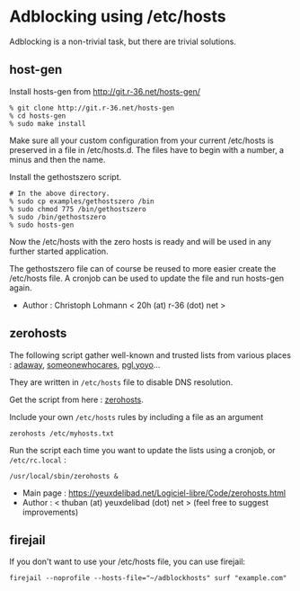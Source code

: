 Adblocking using /etc/hosts
===========================

Adblocking is a non-trivial task, but there are trivial solutions.

host-gen
--------

Install hosts-gen from <http://git.r-36.net/hosts-gen/>

	% git clone http://git.r-36.net/hosts-gen
	% cd hosts-gen
	% sudo make install

Make sure all your custom configuration from your current /etc/hosts is
preserved in a file in /etc/hosts.d. The files have to begin with a
number, a minus and then the name.

Install the gethostszero script.

	# In the above directory.
	% sudo cp examples/gethostszero /bin
	% sudo chmod 775 /bin/gethostszero
	% sudo /bin/gethostszero
	% sudo hosts-gen 

Now the /etc/hosts with the zero hosts is ready and will be used in any
further started application.

The gethostszero file can of course be reused to more easier create the
/etc/hosts file. A cronjob can be used to update the file and run hosts-gen
again.


* Author : Christoph Lohmann < 20h (at) r-36 (dot) net >


zerohosts
---------

The following script gather well-known and trusted lists from various
places : [adaway](https://adaway.org/hosts.txt), 
[someonewhocares](https://someonewhocares.org/hosts/zero/hosts),
[pgl.yoyo](https://pgl.yoyo.org/adservers/serverlist.php?hostformat=hosts&showintro=0&mimetype=plaintext)...

They are written in `/etc/hosts` file to disable DNS resolution.

Get the script from here :
[zerohosts](https://dev.yeuxdelibad.net/OpenBSD-stuff/zerohosts).

Include your own `/etc/hosts` rules by including a file as an argument

	zerohosts /etc/myhosts.txt

Run the script each time you want to update the lists using a cronjob, or
`/etc/rc.local` : 

	/usr/local/sbin/zerohosts &


* Main page : <https://yeuxdelibad.net/Logiciel-libre/Code/zerohosts.html>
* Author : < thuban (at) yeuxdelibad (dot) net > (feel free to suggest
improvements)

firejail
--------

If you don't want to use your /etc/hosts file, you can use firejail:
    
    firejail --noprofile --hosts-file="~/adblockhosts" surf "example.com"
